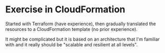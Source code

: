 # Exercise in CloudFormation

Started with Terraform (have experience), then gradually translated the resources to a CloudFormation template (no prior experience).

It might be complicated but it is based on an architecture that I'm familiar with and 
it really should be "scalable and resilient at all levels".
